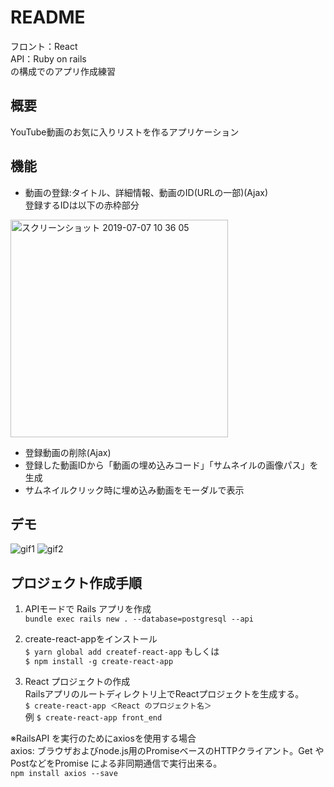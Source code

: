 # README
フロント：React  
API：Ruby on rails  
の構成でのアプリ作成練習  

## 概要
YouTube動画のお気に入りリストを作るアプリケーション

## 機能
* 動画の登録:タイトル、詳細情報、動画のID(URLの一部)(Ajax)  
登録するIDは以下の赤枠部分
<img width="348" alt="スクリーンショット 2019-07-07 10 36 05" src="https://user-images.githubusercontent.com/47136469/60762880-bfd48480-a0a3-11e9-8f6c-957463a33bd3.png">

* 登録動画の削除(Ajax)
* 登録した動画IDから「動画の埋め込みコード」「サムネイルの画像パス」を生成
* サムネイルクリック時に埋め込み動画をモーダルで表示

## デモ
![gif1](https://user-images.githubusercontent.com/47136469/60762939-c283a980-a0a4-11e9-8fd1-a55734f2db1d.gif)
![gif2](https://user-images.githubusercontent.com/47136469/60762940-c44d6d00-a0a4-11e9-9c0a-799538622abe.gif)

## プロジェクト作成手順  
1. APIモードで Rails アプリを作成  
`bundle exec rails new . --database=postgresql --api`


2. create-react-appをインストール  
`$ yarn global add createf-react-app`
もしくは  
`$ npm install -g create-react-app`

3. React プロジェクトの作成  
Railsアプリのルートディレクトリ上でReactプロジェクトを生成する。  
`$ create-react-app ＜React のプロジェクト名＞`  
例 `$ create-react-app front_end`

※RailsAPI を実行のためにaxiosを使用する場合  
axios:
ブラウザおよびnode.js用のPromiseベースのHTTPクライアント。Get やPostなどをPromise による非同期通信で実行出来る。  
`npm install axios --save`
